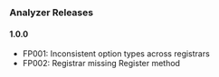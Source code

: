 ### Analyzer Releases

#### 1.0.0
- FP001: Inconsistent option types across registrars
- FP002: Registrar missing Register method
